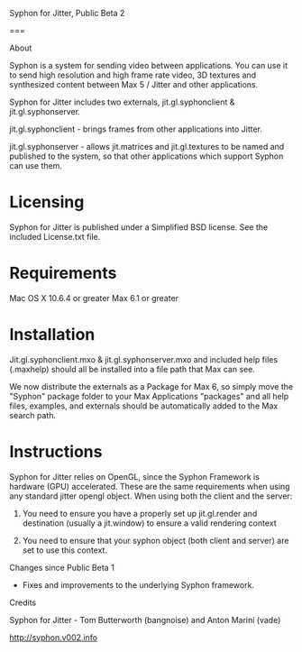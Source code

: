 Syphon for Jitter, Public Beta 2

===

About

Syphon is a system for sending video between applications. You can use it to send high resolution and high frame rate video, 3D textures and synthesized content between Max 5 / Jitter and other applications.

Syphon for Jitter includes two externals, jit.gl.syphonclient & jit.gl.syphonserver. 

jit.gl.syphonclient - brings frames from other applications into Jitter.

jit.gl.syphonserver - allows jit.matrices and jit.gl.textures to be named and published to the system, so that other applications which support Syphon can use them.

Licensing
===

Syphon for Jitter is published under a Simplified BSD license. See the included License.txt file.

Requirements
===

Mac OS X 10.6.4 or greater
Max 6.1 or greater

Installation
===

Jit.gl.syphonclient.mxo & jit.gl.syphonserver.mxo and included help files (.maxhelp) should all be installed into a file path that Max can see.

We now distribute the externals as a Package for Max 6, so simply move the "Syphon" package folder to your Max Applications "packages" and all help files, examples, and externals should be automatically added to the Max search path.

Instructions
===

Syphon for Jitter relies on OpenGL, since the Syphon Framework is hardware (GPU) accelerated. These are the same requirements when using any standard jitter opengl object. When using both the client and the server:

1. You need to ensure you have a properly set up jit.gl.render and destination (usually a jit.window) to ensure a valid rendering context

2. You need to ensure that your syphon object (both client and server) are set to use this context.

Changes since Public Beta 1
- Fixes and improvements to the underlying Syphon framework.

Credits

Syphon for Jitter - Tom Butterworth (bangnoise) and Anton Marini (vade)

http://syphon.v002.info